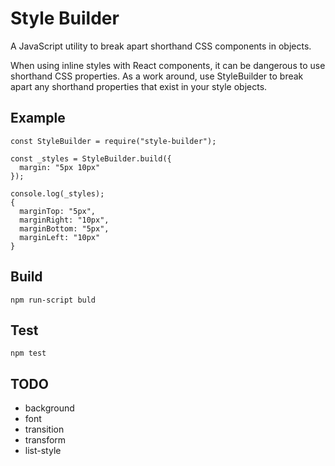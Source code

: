 # Style Builder

A JavaScript utility to break apart shorthand CSS components in objects.

When using inline styles with React components, it can be dangerous to use shorthand CSS properties. As a work around, use StyleBuilder to break apart any shorthand properties that exist in your style objects.

## Example

```
const StyleBuilder = require("style-builder");

const _styles = StyleBuilder.build({
  margin: "5px 10px"
});

console.log(_styles);
{
  marginTop: "5px",
  marginRight: "10px",
  marginBottom: "5px",
  marginLeft: "10px"
}
```
## Build
```
npm run-script buld
```

## Test
```
npm test
```

## TODO
* background
* font
* transition
* transform
* list-style

